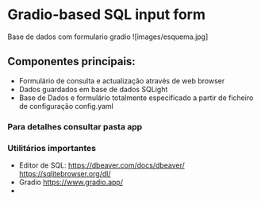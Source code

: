 # Gradio-based SQL input form

Base de dados com formulario gradio
![images/esquema.jpg]

## Componentes principais:

- Formulário de consulta e actualização através de web browser
- Dados guardados em base de dados SQLight
- Base de Dados e formulário totalmente especificado a partir de ficheiro de configuração config.yaml 

### Para detalhes consultar pasta app

### Utilitários importantes

- Editor de SQL: https://dbeaver.com/docs/dbeaver/ https://sqlitebrowser.org/dl/
- Gradio https://www.gradio.app/
- 
